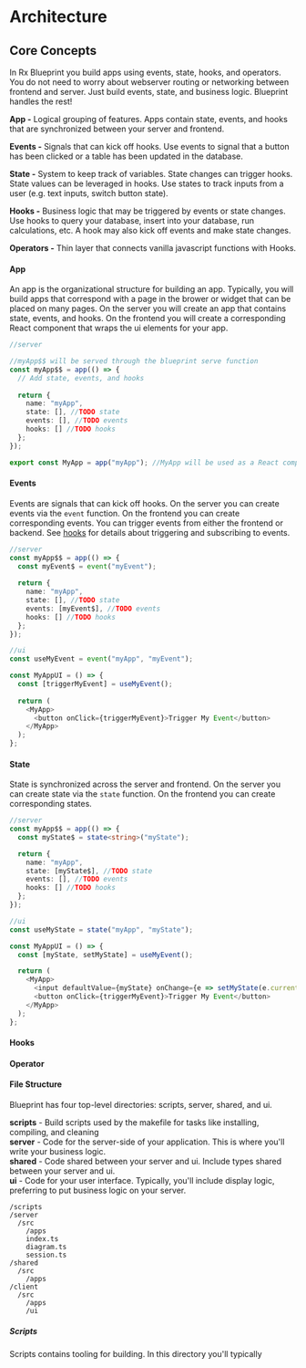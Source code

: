# Architecture

## Core Concepts

In Rx Blueprint you build apps using events, state, hooks, and operators. You do not need to worry about webserver routing or networking between frontend and server. Just build events, state, and business logic. Blueprint handles the rest!

**App -** Logical grouping of features. Apps contain state, events, and hooks that are synchronized between your server and frontend.

**Events -** Signals that can kick off hooks. Use events to signal that a button has been clicked or a table has been updated in the database.

**State -** System to keep track of variables. State changes can trigger hooks. State values can be leveraged in hooks. Use states to track inputs from a user (e.g. text inputs, switch button state).

**Hooks -** Business logic that may be triggered by events or state changes. Use hooks to query your database, insert into your database, run calculations, etc. A hook may also kick off events and make state changes.

**Operators -** Thin layer that connects vanilla javascript functions with Hooks.

#### App

An app is the organizational structure for building an app. Typically, you will build apps that correspond with a page in the brower or widget that can be placed on many pages. On the server you will create an app that contains state, events, and hooks. On the frontend you will create a corresponding React component that wraps the ui elements for your app.

```typescript
//server

//myApp$$ will be served through the blueprint serve function
const myApp$$ = app(() => {
  // Add state, events, and hooks
  
  return {
    name: "myApp",
    state: [], //TODO state 
    events: [], //TODO events
    hooks: [] //TODO hooks 
  };
});
```

```typescript
export const MyApp = app("myApp"); //MyApp will be used as a React component.

```

#### Events

Events are signals that can kick off hooks. On the server you can create events via the `event` function. On the frontend you can create corresponding events. You can trigger events from either the frontend or backend. See [hooks](#hooks) for details about triggering and subscribing to events.

```typescript
//server
const myApp$$ = app(() => {
  const myEvent$ = event("myEvent"); 
  
  return {
    name: "myApp",
    state: [], //TODO state 
    events: [myEvent$], //TODO events
    hooks: [] //TODO hooks 
  };
});
```

```typescript
//ui
const useMyEvent = event("myApp", "myEvent");

const MyAppUI = () => {
  const [triggerMyEvent] = useMyEvent();
  
  return (
    <MyApp>
      <button onClick={triggerMyEvent}>Trigger My Event</button>
    </MyApp>
  );
};
```

#### State

State is synchronized across the server and frontend. On the server you can create state via the `state` function. On the frontend you can create corresponding states.

```typescript
//server
const myApp$$ = app(() => {
  const myState$ = state<string>("myState");

  return {
    name: "myApp",
    state: [myState$], //TODO state 
    events: [], //TODO events
    hooks: [] //TODO hooks 
  };
});
```

```typescript
//ui
const useMyState = state("myApp", "myState");

const MyAppUI = () => {
  const [myState, setMyState] = useMyEvent();

  return (
    <MyApp>
      <input defaultValue={myState} onChange={e => setMyState(e.currentTarget.value)} />
      <button onClick={triggerMyEvent}>Trigger My Event</button>
    </MyApp>
  );
};

```

#### Hooks

#### Operator


#### File Structure

Blueprint has four top-level directories: scripts, server, shared, and ui.

**scripts** - Build scripts used by the makefile for tasks like installing, compiling, and cleaning<br/>
**server** - Code for the server-side of your application. This is where you'll write your business logic.<br/>
**shared** - Code shared between your server and ui. Include types shared between your server and ui.<br/>
**ui** - Code for your user interface. Typically, you'll include display logic, preferring to put business logic on your server.

```
/scripts
/server
  /src
    /apps
    index.ts
    diagram.ts
    session.ts
/shared
  /src
    /apps
/client
  /src
    /apps
    /ui
```

##### Scripts
Scripts contains tooling for building. In this directory you'll typically